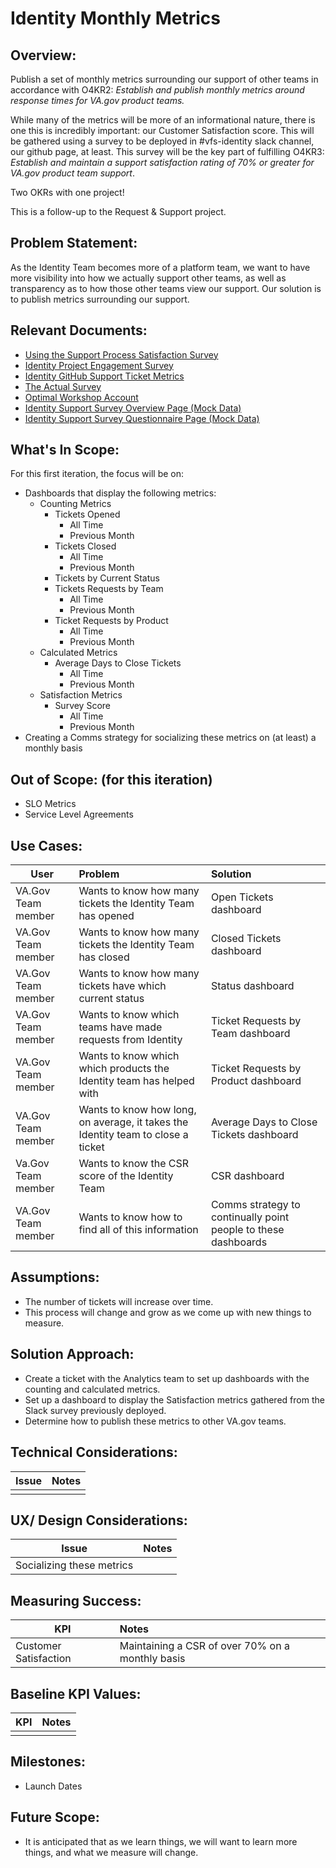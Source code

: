 # Identity Monthly Metrics

## Overview: 
Publish a set of monthly metrics surrounding our support of other teams in accordance with O4KR2: _Establish and publish monthly metrics around response times for VA.gov product teams._  

While many of the metrics will be more of an informational nature, there is one this is incredibly important: our Customer Satisfaction score. This will be gathered using a survey to be deployed in #vfs-identity slack channel, our github page, at least.  This survey will be the key part of fulfilling O4KR3: _Establish and maintain a support satisfaction rating of 70% or greater for VA.gov product team support_.

Two OKRs with one project!

This is a follow-up to the Request & Support project.


## Problem Statement: 
As the Identity Team becomes more of a platform team, we want to have more visibility into how we actually support other teams, as well as transparency as to how those other teams view our support.  Our solution is to publish metrics surrounding our support.


## Relevant Documents:
- [Using the Support Process Satisfaction Survey](https://github.com/department-of-veterans-affairs/va.gov-team/blob/master/products/identity/Support%20Process/support-survey.md)
- [Identity Project Engagement Survey](https://docs.google.com/document/d/1Z-9dc39at7YhnbvhhIUwdpTQhqnShQLwOUyR8GUe_zg/edit#heading=h.pg22voz8eune)
- [Identity GitHub Support Ticket Metrics](https://docs.google.com/document/d/1yDp3MgH9CTiU5G7vpH37PlBBOwkS-fug0DqowQL8xbY/edit#heading=h.e5rwxdvzce65)
- [The Actual Survey](https://dj540s05.optimalworkshop.com/questions/52low0ey)
- [Optimal Workshop Account](https://github.com/department-of-veterans-affairs/va.gov-team-sensitive/blob/master/platform/practices/design/tools/optimal-workshop.md)
- [Identity Support Survey Overview Page (Mock Data)](https://github.com/department-of-veterans-affairs/va.gov-team/blob/master/products/identity/Support%20Process/Optimal%20Results%20Overview.jpeg)
- [Identity Support Survey Questionnaire Page (Mock Data)](https://github.com/department-of-veterans-affairs/va.gov-team/blob/master/products/identity/Support%20Process/Optimal%20Results%20Questionnaire.jpeg)

## What's In Scope: 
For this first iteration, the focus will be on:
* Dashboards that display the following metrics:
  * Counting Metrics
    * Tickets Opened
      * All Time
      * Previous Month
    * Tickets Closed
      * All Time
      * Previous Month
    * Tickets by Current Status
    * Tickets Requests by Team
      * All Time
      * Previous Month
    * Ticket Requests by Product
      * All Time
      * Previous Month
  * Calculated Metrics
    * Average Days to Close Tickets
      * All Time
      * Previous Month
  * Satisfaction Metrics
    * Survey Score
      * All Time
      * Previous Month
* Creating a Comms strategy for socializing these metrics on (at least) a monthly basis
  


## Out of Scope: (for this iteration)
* SLO Metrics
* Service Level Agreements

## Use Cases:
| User          | Problem       | Solution |
| ------------- |:------------- | :----- |
| VA.Gov Team member | Wants to know how many tickets the Identity Team has opened  | Open Tickets dashboard |
| VA.Gov Team member | Wants to know how many tickets the Identity Team has closed   | Closed Tickets dashboard  |
| VA.Gov Team member | Wants to know how many tickets have which current status | Status dashboard  |
| VA.Gov Team member | Wants to know which teams have made requests from Identity  | Ticket Requests by Team dashboard  |
| VA.Gov Team member | Wants to know which which products the Identity team has helped with | Ticket Requests by Product dashboard  |
| VA.Gov Team member | Wants to know how long, on average, it takes the Identity team to close a ticket | Average Days to Close Tickets dashboard  |
| Va.Gov Team member | Wants to know the CSR score of the Identity Team | CSR dashboard |
| VA.Gov Team member | Wants to know how to find all of this information | Comms strategy to continually point people to these dashboards |

## Assumptions:
* The number of tickets will increase over time.
* This process will change and grow as we come up with new things to measure.

## Solution Approach: 
* Create a ticket with the Analytics team to set up dashboards with the counting and calculated metrics.
* Set up a dashboard to display the Satisfaction metrics gathered from the Slack survey previously deployed.
* Determine how to publish these metrics to other VA.gov teams.
  
## Technical Considerations:
| Issue         | Notes         | 
| ------------- |:-------------:| 
| |               |

## UX/ Design Considerations:
| Issue         | Notes         | 
| ------------- |:-------------| 
| Socializing these metrics |               |


## Measuring Success:
| KPI           | Notes         | 
| ------------- |:------------- | 
| Customer Satisfaction |   Maintaining a CSR of over 70% on a monthly basis            |


## Baseline KPI Values:
| KPI           | Notes         | 
| ------------- |:-------------:| 
|  |               |


## Milestones:
* Launch Dates


## Future Scope:
* It is anticipated that as we learn things, we will want to learn more things, and what we measure will change.

